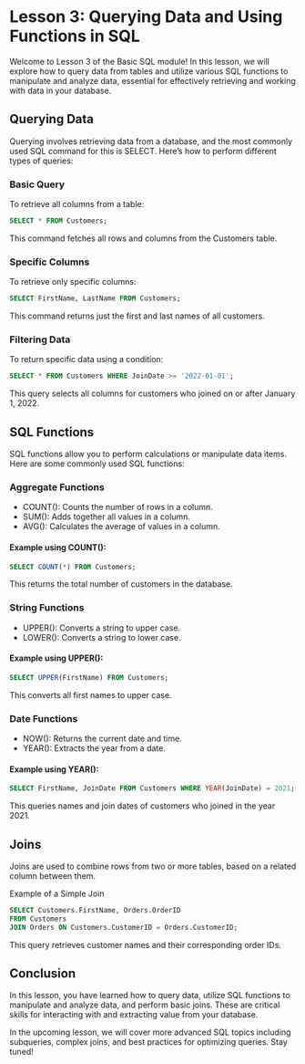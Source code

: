 # Lesson 3: Querying Data and Using Functions in SQL
Welcome to Lesson 3 of the Basic SQL module! In this lesson, we will explore how to query data from tables and utilize various SQL functions to manipulate and analyze data, essential for effectively retrieving and working with data in your database.

## Querying Data
Querying involves retrieving data from a database, and the most commonly used SQL command for this is SELECT. Here’s how to perform different types of queries:

### Basic Query
To retrieve all columns from a table:

```sql
SELECT * FROM Customers;
```
This command fetches all rows and columns from the Customers table.

### Specific Columns
To retrieve only specific columns:

```sql
SELECT FirstName, LastName FROM Customers;
```
This command returns just the first and last names of all customers.

### Filtering Data
To return specific data using a condition:

```sql
SELECT * FROM Customers WHERE JoinDate >= '2022-01-01';
```
This query selects all columns for customers who joined on or after January 1, 2022.

## SQL Functions
SQL functions allow you to perform calculations or manipulate data items. Here are some commonly used SQL functions:

### Aggregate Functions
  - COUNT(): Counts the number of rows in a column.
  - SUM(): Adds together all values in a column.
  - AVG(): Calculates the average of values in a column.

#### Example using COUNT():

```sql
SELECT COUNT(*) FROM Customers;
```
This returns the total number of customers in the database.

### String Functions
  - UPPER(): Converts a string to upper case.
  - LOWER(): Converts a string to lower case.

#### Example using UPPER():

```sql
SELECT UPPER(FirstName) FROM Customers;
```
This converts all first names to upper case.

### Date Functions
  - NOW(): Returns the current date and time.
  - YEAR(): Extracts the year from a date.

#### Example using YEAR():

```sql
SELECT FirstName, JoinDate FROM Customers WHERE YEAR(JoinDate) = 2021;
```
This queries names and join dates of customers who joined in the year 2021.

## Joins
Joins are used to combine rows from two or more tables, based on a related column between them.

Example of a Simple Join
```sql
SELECT Customers.FirstName, Orders.OrderID
FROM Customers
JOIN Orders ON Customers.CustomerID = Orders.CustomerID;
```
This query retrieves customer names and their corresponding order IDs.

## Conclusion
In this lesson, you have learned how to query data, utilize SQL functions to manipulate and analyze data, and perform basic joins. These are critical skills for interacting with and extracting value from your database.

In the upcoming lesson, we will cover more advanced SQL topics including subqueries, complex joins, and best practices for optimizing queries. Stay tuned!